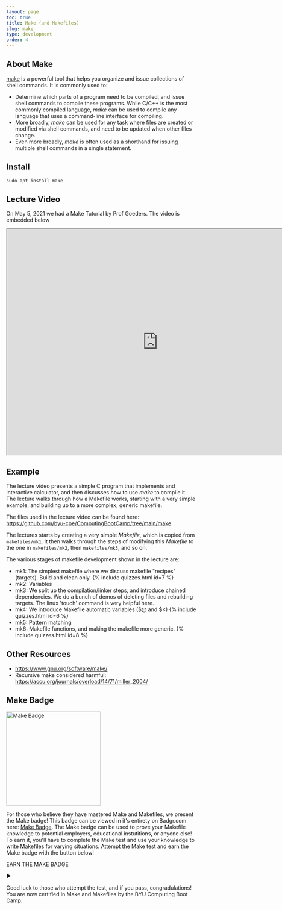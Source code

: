 ```yaml
---
layout: page
toc: true
title: Make (and Makefiles)
slug: make
type: development
order: 4
---
```


## About Make

[make](https://www.gnu.org/software/make/manual/make.html) is a powerful tool that helps you organize and issue collections of shell commands.  It is commonly used to:
  * Determine which parts of a program need to be compiled, and issue shell commands to compile these programs.  While C/C++ is the most commonly compiled language, *make* can be used to compile any language that uses a command-line interface for compiling.
  * More broadly, *make* can be used for any task where files are created or modified via shell commands, and need to be updated when other files change.
  * Even more broadly, *make* is often used as a shorthand for issuing multiple shell commands in a single statement.

## Install

```
sudo apt install make
```

## Lecture Video
On May 5, 2021 we had a Make Tutorial by Prof Goeders. The video is embedded below

<iframe width="800" height="600" allow="fullscreen" src="https://www.youtube.com/embed/4ITu7eJBdDY"> </iframe> 

## Example

The lecture video presents a simple C program that implements and interactive calculator, and then discusses how to use *make* to compile it.  The lecture walks through how a Makefile works, starting with a very simple example, and building up to a more complex, generic makefile.  

<!-- The code is the split calculator code from the compiler lecture, so it makes sense to position this lecture after that one. -->

The files used in the lecture video can be found here: <https://github.com/byu-cpe/ComputingBootCamp/tree/main/make>

The lectures starts by creating a very simple *Makefile*, which is copied from `makefiles/mk1`.  It then walks through the steps of modifying this *Makefile* to the one in `makefiles/mk2`, then `makefiles/mk3`, and so on.  

<!-- Last time I showed them mk6 first, and showed how cryptic it was, and then talked about how we will walk through the steps to understanding this. -->

The various stages of makefile development shown in the lecture are:
* mk1: The simplest makefile where we discuss makefile "recipes" (targets).  Build and clean only.
{% include quizzes.html id=7 %}
* mk2: Variables
* mk3: We split up the compilation/linker steps, and introduce chained dependencies.  We do a bunch of demos of deleting files and rebuilding targets.  The linux 'touch' command is very helpful here.
* mk4: We introduce Makefile automatic variables ($@ and $<)
{% include quizzes.html id=6 %}
* mk5: Pattern matching
* mk6: Makefile functions, and making the makefile more generic.
{% include quizzes.html id=8 %}

## Other Resources
* <https://www.gnu.org/software/make/>
* Recursive make considered harmful: <https://accu.org/journals/overload/14/71/miller_2004/>

## Make Badge
<a href="https://badgr.com/public/badges/opPKYN_pQFi6UWl1Q_aT5Q"><img src="https://media.badgr.com/uploads/badges/8e853a0b-726b-4101-8cb0-4b299926f19d.png" alt="Make Badge" width="250"/></a>

For those who believe they have mastered Make and Makefiles, we present the Make badge! This badge can be viewed in it's entirety on Badgr.com here: [Make Badge](https://badgr.com/public/badges/opPKYN_pQFi6UWl1Q_aT5Q). The Make badge can be used to prove your Makefile knowledge to potential employers, educational instutitions, or anyone else! To earn it, you'll have to complete the Make test and use your knowledge to write Makefiles for varying situations. Attempt the Make test and earn the Make badge with the button below!

<div class="collapsible" onclick="location.href='https://github.com/BYUComputingBootCampTests/makeTest'">
    <p class="activity-label h3-clone">EARN THE MAKE BADGE</p>
    <p class="dropdown-arrow h3-clone">&#9654;</p>
</div>

Good luck to those who attempt the test, and if you pass, congradulations! You are now certified in Make and Makefiles by the BYU Computing Boot Camp.










